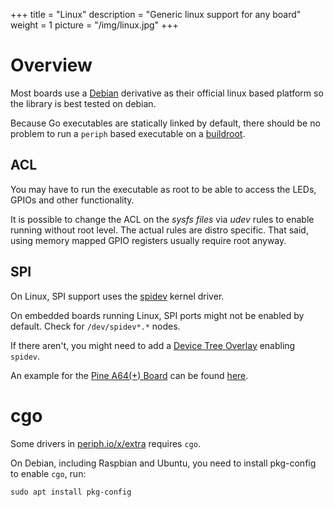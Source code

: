 +++
title = "Linux"
description = "Generic linux support for any board"
weight = 1
picture = "/img/linux.jpg"
+++

# Overview

Most boards use a [Debian](https://debian.org/) derivative as their official
linux based platform so the library is best tested on debian.

Because Go executables are statically linked by default, there should be no
problem to run a `periph` based executable on a
[buildroot](https://buildroot.org/).


## ACL

You may have to run the executable as root to be able to access the LEDs, GPIOs
and other functionality.

It is possible to change the ACL on the _sysfs files_ via _udev_ rules to enable
running without root level. The actual rules are distro specific. That said,
using memory mapped GPIO registers usually require root anyway.

## SPI

On Linux, SPI support uses the [spidev](https://www.kernel.org/doc/html/latest/spi/spidev.html) kernel driver.

On embedded boards running Linux, SPI ports might not be enabled by default.
Check for `/dev/spidev*.*` nodes.

If there aren't, you might need to add a [Device Tree Overlay](https://www.kernel.org/doc/html/latest/devicetree/overlay-notes.html)
enabling `spidev`.

An example for the [Pine A64(+) Board](https://www.pine64.org/devices/single-board-computers/pine-a64/)
can be found [here](https://forum.pine64.org/showthread.php?tid=3145&pid=35406#pid35406).


# cgo

Some drivers in [periph.io/x/extra](https://periph.io/x/extra) requires `cgo`.


On Debian, including Raspbian and Ubuntu, you need to install pkg-config to
enable `cgo`, run:

    sudo apt install pkg-config
